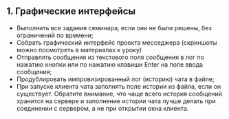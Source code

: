## 1. Графические интерфейсы
* Выполнить все задания семинара, если они не были решены, без ограничений по времени;
* Собрать графический интерфейс проекта месседжера (скриншоты можно посмотреть в материалах к уроку)
* Отправлять сообщения из текстового поля сообщения в лог по нажатию кнопки или по нажатию клавиши Enter на поле ввода сообщения;
* Продублировать импровизированный лог (историю) чата в файле;
* При запуске клиента чата заполнять поле истории из файла, если он существует. Обратите внимание, что чаще всего история сообщений хранится на сервере и заполнение истории чата лучше делать при соединении с сервером, а не при открытии окна клиента.